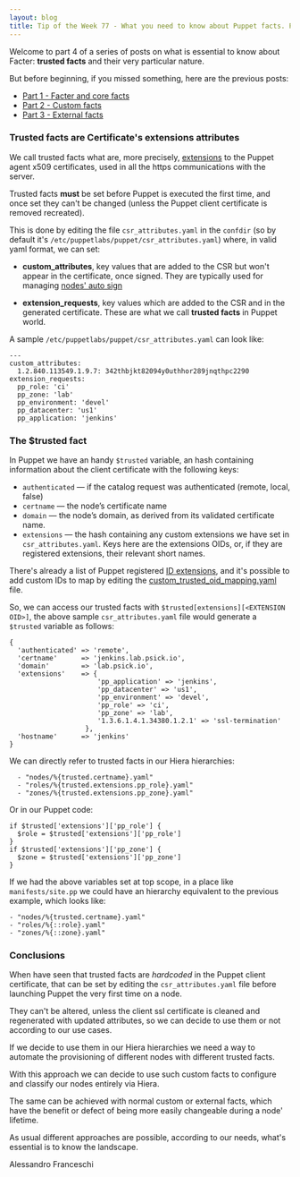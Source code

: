 ```yaml
---
layout: blog
title: Tip of the Week 77 - What you need to know about Puppet facts. Part 4 - Trusted facts
---
```


Welcome to part 4 of a series of posts on what is essential to know about Facter: **trusted facts** and their very particular nature.

But before beginning, if you missed something, here are the previous posts:
- [Part 1 - Facter and core facts](https://www.example42.com/2018/05/28/what-you-need-to-know-about-puppet-facts-part-1-core_facts/)
- [Part 2 - Custom facts](https://www.example42.com/2018/06/04/what-you-need-to-know-about-puppet-facts-part-2-custom_facts/)
- [Part 3 - External facts](https://www.example42.com/2018/06/11/what-you-need-to-know-about-puppet-facts-part-3-external_facts/)


### Trusted facts are Certificate's extensions attributes

We call trusted facts what are, more precisely, [extensions](https://puppet.com/docs/puppet/5.3/ssl_attributes_extensions.html) to the Puppet agent x509 certificates, used in all the https communications with the server.

Trusted facts **must** be set before Puppet is executed the first time, and once set they can't be changed (unless the Puppet client certificate is removed recreated).

This is done by editing the file ```csr_attributes.yaml``` in the ```confdir``` (so by default it's ```/etc/puppetlabs/puppet/csr_attributes.yaml```) where, in valid yaml format, we can set:

- **custom_attributes**, key values that are added to the CSR but won't appear in the certificate, once signed.
They are typically used for managing [nodes' auto sign](https://puppet.com/docs/puppet/5.3/ssl_autosign.html)

- **extension_requests**, key values which are added to the CSR and in the generated certificate. These are what we call **trusted facts** in Puppet world.

A sample ```/etc/puppetlabs/puppet/csr_attributes.yaml``` can look like:

    ---
    custom_attributes:
      1.2.840.113549.1.9.7: 342thbjkt82094y0uthhor289jnqthpc2290  
    extension_requests:
      pp_role: 'ci'
      pp_zone: 'lab'
      pp_environment: 'devel'
      pp_datacenter: 'us1'
      pp_application: 'jenkins'


### The $trusted fact

In Puppet we have an handy ```$trusted``` variable, an hash containing information about the client certificate with the following keys:

- ```authenticated``` — if the catalog request was authenticated (remote, local, false)
- ```certname``` — the node’s certificate name
- ```domain``` — the node’s domain, as derived from its validated certificate name.
- ```extensions``` — the hash containing any custom extensions we have set in ```csr_attributes.yaml```. Keys here are the extensions OIDs, or, if they are registered extensions, their relevant short names.

There's already a list of Puppet registered [ID extensions](https://puppet.com/docs/puppet/5.3/ssl_attributes_extensions.html#puppet-specific-registered-ids), and it's possible to add custom IDs to map by editing the [custom_trusted_oid_mapping.yaml](https://puppet.com/docs/puppet/5.3/config_file_oid_map.html) file.

So, we can access our trusted facts with ```$trusted[extensions][<EXTENSION OID>]```, the above sample ```csr_attributes.yaml``` file would generate a ```$trusted``` variable as follows:

    {
      'authenticated' => 'remote',
      'certname'      => 'jenkins.lab.psick.io',
      'domain'        => 'lab.psick.io',
      'extensions'    => {
                          'pp_application' => 'jenkins',
                          'pp_datacenter' => 'us1',
                          'pp_environment' => 'devel',
                          'pp_role' => 'ci',
                          'pp_zone' => 'lab',
                          '1.3.6.1.4.1.34380.1.2.1' => 'ssl-termination'
                       },
      'hostname'      => 'jenkins'
    }

We can directly refer to trusted facts in our Hiera hierarchies:

      - "nodes/%{trusted.certname}.yaml"
      - "roles/%{trusted.extensions.pp_role}.yaml"
      - "zones/%{trusted.extensions.pp_zone}.yaml"

Or in our Puppet code:

    if $trusted['extensions']['pp_role'] {
      $role = $trusted['extensions']['pp_role']
    }
    if $trusted['extensions']['pp_zone'] {
      $zone = $trusted['extensions']['pp_zone']
    }

If we had the above variables set at top scope, in a place like ```manifests/site.pp``` we could have an hierarchy equivalent to the previous example, which looks like:

    - "nodes/%{trusted.certname}.yaml"
    - "roles/%{::role}.yaml"
    - "zones/%{::zone}.yaml"

### Conclusions

When have seen that trusted facts are *hardcoded* in the Puppet client certificate, that can be set by editing the ```csr_attributes.yaml``` file before launching Puppet the very first time on a node.

They can't be altered, unless the client ssl certificate is cleaned and regenerated with updated attributes, so we can decide to use them or not according to our use cases.

If we decide to use them in our Hiera hierarchies we need a way to automate the provisioning of different nodes with different trusted facts.

With this approach we can decide to use such custom facts to configure and classify our nodes entirely via Hiera.

The same can be achieved with normal custom or external facts, which have the benefit or defect of being more easily changeable during a node' lifetime.

As usual different approaches are possible, according to our needs, what's essential is to know the landscape.

Alessandro Franceschi
